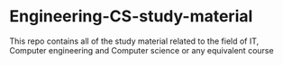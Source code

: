# Engineering-CS-study-material
This repo contains all of the study material related to the field of IT, Computer engineering and Computer science or any equivalent course
